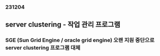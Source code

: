### 231204
## server clustering - 작업 관리 프로그램
### SGE (Sun Grid Engine / oracle grid engine) 오랜 지원 중단으로 server clustering 프로그램 대체
### <br/><br/><br/>

